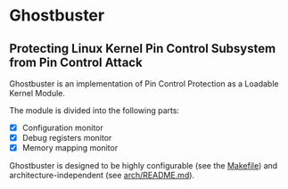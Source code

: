 Ghostbuster
===========

Protecting Linux Kernel Pin Control Subsystem from Pin Control Attack
---------------------------------------------------------------------

Ghostbuster is an implementation of Pin Control Protection as a Loadable Kernel Module.

The module is divided into the following parts:

- [x] Configuration monitor
- [x] Debug registers monitor
- [x] Memory mapping monitor

Ghostbuster is designed to be highly configurable (see the [Makefile](Makefile)) and architecture-independent (see [arch/README.md](arch/README.md)).
